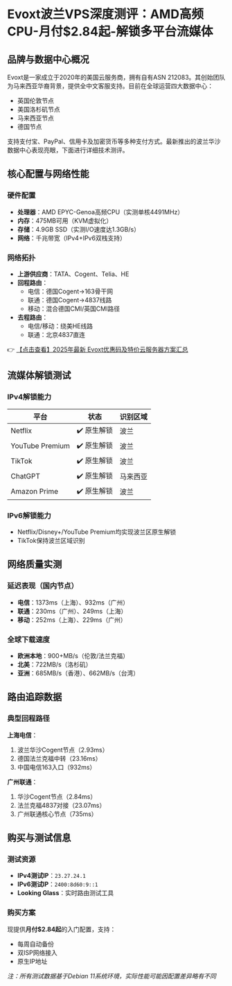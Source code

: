 # Evoxt波兰VPS深度测评：AMD高频CPU-月付$2.84起-解锁多平台流媒体

## 品牌与数据中心概况

Evoxt是一家成立于2020年的美国云服务商，拥有自有ASN 212083。其创始团队为马来西亚华裔背景，提供全中文客服支持。目前在全球运营四大数据中心：
- 英国伦敦节点
- 美国洛杉矶节点  
- 马来西亚节点
- 德国节点

支持支付宝、PayPal、信用卡及加密货币等多种支付方式。最新推出的波兰华沙数据中心表现亮眼，下面进行详细技术测评。

## 核心配置与网络性能

### 硬件配置
- **处理器**：AMD EPYC-Genoa高频CPU（实测单核4491MHz）
- **内存**：475MB可用（KVM虚拟化）  
- **存储**：4.9GB SSD（实测I/O速度达1.3GB/s）
- **网络**：千兆带宽（IPv4+IPv6双栈支持）

### 网络拓扑
- **上游供应商**：TATA、Cogent、Telia、HE
- **回程路由**：
  - 电信：德国Cogent→163骨干网
  - 联通：德国Cogent→4837线路  
  - 移动：混合德国CMI/英国CMI路径
- **去程路由**：
  - 电信/移动：绕美HE线路
  - 联通：北京4837直连

👉 [【点击查看】2025年最新 Evoxt优惠码及特价云服务器方案汇总](https://bit.ly/evoxt)

## 流媒体解锁测试

### IPv4解锁能力
| 平台          | 状态               | 识别区域 |
|---------------|--------------------|----------|
| Netflix       | ✔️ 原生解锁       | 波兰     |
| YouTube Premium | ✔️ 原生解锁     | 波兰     |  
| TikTok        | ✔️ 原生解锁       | 波兰     |
| ChatGPT       | ✔️ 原生解锁       | 马来西亚 |
| Amazon Prime  | ✔️ 原生解锁       | 波兰     |

### IPv6解锁能力
- Netflix/Disney+/YouTube Premium均实现波兰区原生解锁
- TikTok保持波兰区域识别

## 网络质量实测

### 延迟表现（国内节点）
- **电信**：1373ms（上海）、932ms（广州）
- **联通**：230ms（广州）、249ms（上海）  
- **移动**：252ms（上海）、229ms（广州）

### 全球下载速度
- **欧洲本地**：900+MB/s（伦敦/法兰克福）
- **北美**：722MB/s（洛杉矶）  
- **亚洲**：685MB/s（香港）、662MB/s（台湾）

## 路由追踪数据

### 典型回程路径
**上海电信**：
1. 波兰华沙Cogent节点（2.93ms）  
2. 德国法兰克福中转（23.16ms）
3. 中国电信163入口（932ms）

**广州联通**：
1. 华沙Cogent节点（2.84ms）
2. 法兰克福4837对接（23.07ms）  
3. 广州联通核心节点（735ms）

## 购买与测试信息

### 测试资源
- **IPv4测试IP**：`23.27.24.1`
- **IPv6测试IP**：`2400:8d60:9::1`
- **Looking Glass**：实时路由测试工具

### 购买方案
现提供**月付$2.84起**的入门配置，支持：
- 每周自动备份
- 双ISP网络接入
- 原生IP地址

*注：所有测试数据基于Debian 11系统环境，实际性能可能因配置差异略有不同*